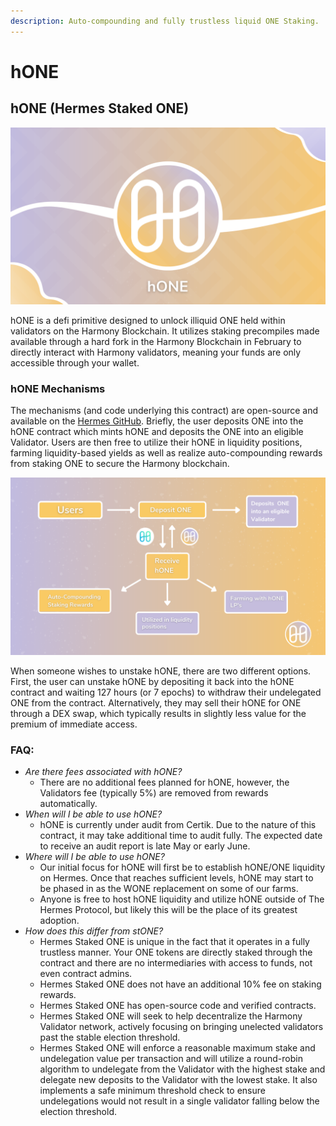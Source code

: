 ```yaml
---
description: Auto-compounding and fully trustless liquid ONE Staking.
---
```


# hONE

## hONE (Hermes Staked ONE)

![Hermes Staked ONE](<../.gitbook/assets/hONE cover.png>)

hONE is a defi primitive designed to unlock illiquid ONE held within validators on the Harmony Blockchain. It utilizes staking precompiles made available through a hard fork in the Harmony Blockchain in February to directly interact with Harmony validators, meaning your funds are only accessible through your wallet. &#x20;

### hONE Mechanisms

The mechanisms (and code underlying this contract) are open-source and available on the [Hermes GitHub](https://github.com/Hermes-defi/hermes-hone-multi). Briefly, the user deposits ONE into the hONE contract which mints hONE and deposits the ONE into an eligible Validator. Users are then free to utilize their hONE in liquidity positions, farming liquidity-based yields as well as realize auto-compounding rewards from staking ONE to secure the Harmony blockchain.

![](../.gitbook/assets/hONE1.png)

When someone wishes to unstake hONE, there are two different options. First, the user can unstake hONE by depositing it back into the hONE contract and waiting 127 hours (or 7 epochs) to withdraw their undelegated ONE from the contract. Alternatively, they may sell their hONE for ONE through a DEX swap, which typically results in slightly less value for the premium of immediate access.&#x20;

### FAQ:

* _Are there fees associated with hONE?_
  * There are no additional fees planned for hONE, however, the Validators fee (typically 5%) are removed from rewards automatically.
* _When will I be able to use hONE?_
  * hONE is currently under audit from Certik. Due to the nature of this contract, it may take additional time to audit fully. The expected date to receive an audit report is late May or early June.
* _Where will I be able to use hONE?_
  * Our initial focus for hONE will first be to establish hONE/ONE liquidity on Hermes. Once that reaches sufficient levels, hONE may start to be phased in as the WONE replacement on some of our farms.
  * Anyone is free to host hONE liquidity and utilize hONE outside of The Hermes Protocol, but likely this will be the place of its greatest adoption.
* _How does this differ from stONE?_
  * Hermes Staked ONE is unique in the fact that it operates in a fully trustless manner. Your ONE tokens are directly staked through the contract and there are no intermediaries with access to funds, not even contract admins.
  * Hermes Staked ONE does not have an additional 10% fee on staking rewards.
  * Hermes Staked ONE has open-source code and verified contracts.
  * Hermes Staked ONE will seek to help decentralize the Harmony Validator network, actively focusing on bringing unelected validators past the stable election threshold.
  * Hermes Staked ONE will enforce a reasonable maximum stake and undelegation value per transaction and will utilize a round-robin algorithm to undelegate from the Validator with the highest stake and delegate new deposits to the Validator with the lowest stake. It also implements a safe minimum threshold check to ensure undelegations would not result in a single validator falling below the election threshold.

